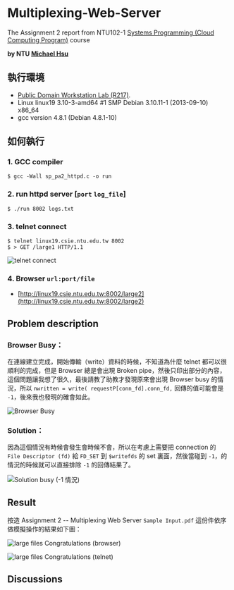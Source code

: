# Multiplexing-Web-Server

The Assignment 2 report from NTU102-1 [Systems Programming (Cloud Computing Program)](http://www.csie.ntu.edu.tw/~pjcheng/course/sp2013cc/) course

**by NTU [Michael Hsu](http://michaelhsu.tw/ "blog")**

## 執行環境
- [Public Domain Workstation Lab (R217)](http://wslab.csie.ntu.edu.tw/ssh/).
- Linux linux19 3.10-3-amd64 #1 SMP Debian 3.10.11-1 (2013-09-10) x86_64
- gcc version 4.8.1 (Debian 4.8.1-10)

## 如何執行

### 1. GCC compiler

```
$ gcc -Wall sp_pa2_httpd.c -o run
```

### 2. run httpd server [`port` `log_file`]

```
$ ./run 8002 logs.txt
```

### 3. telnet connect

```
$ telnet linux19.csie.ntu.edu.tw 8002
$ > GET /large1 HTTP/1.1
```

![telnet connect](https://raw.github.com/evenchange4/102-1_SP_PA2_Multiplexing-Web-Server/master/image/telnet%20connect.png)

### 4. Browser `url:port/file`
- [http://linux19.csie.ntu.edu.tw:8002/large2](http://linux19.csie.ntu.edu.tw:8002/large2)


## Problem description
### Browser Busy：
在連線建立完成，開始傳輸（write）資料的時候，不知道為什麼 telnet 都可以很順利的完成，但是 Browser 總是會出現 Broken pipe，然後只印出部分的內容，這個問題讓我想了很久，最後請教了助教才發現原來會出現 Browser busy 的情況，所以 `nwritten = write( requestP[conn_fd].conn_fd,` 回傳的值可能會是 `-1`，後來我也發現的確會如此。

![Browser Busy](https://raw.github.com/evenchange4/102-1_SP_PA2_Multiplexing-Web-Server/master/image/browser%20busy%20return%20-1.png)

### Solution：
因為這個情況有時候會發生會時候不會，所以在考慮上需要把 connection 的 `File Descriptor (fd)` 給 `FD_SET` 到 `$writefds` 的 set 裏面，然後當碰到 `-1`，的情況的時候就可以直接排除 `-1` 的回傳結果了。

![Solution busy (-1 情況)](https://raw.github.com/evenchange4/102-1_SP_PA2_Multiplexing-Web-Server/master/image/solution%20busy.png)

## Result
按造 Assignment 2 -- Multiplexing Web Server `Sample Input.pdf` 這份件依序做模擬操作的結果如下圖：

![large files Congratulations (browser)](https://raw.github.com/evenchange4/102-1_SP_PA2_Multiplexing-Web-Server/master/image/browser%20Congratulations.png)

![large files Congratulations (telnet)](https://raw.github.com/evenchange4/102-1_SP_PA2_Multiplexing-Web-Server/master/image/telnet%20Congratulations.png)


## Discussions